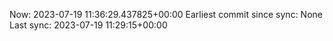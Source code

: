 Now: 2023-07-19 11:36:29.437825+00:00 Earliest commit since sync: None Last sync: 2023-07-19 11:29:15+00:00
